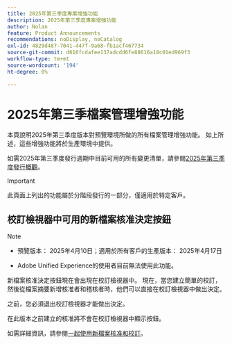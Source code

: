 ```yaml
---
title: 2025年第三季度專案增強功能
description: 2025年第三季度專案增強功能
author: Nolan
feature: Product Announcements
recommendations: noDisplay, noCatalog
exl-id: 4829d487-7041-447f-9a68-fb1acf467734
source-git-commit: d616fcdafee137adcdd6fe88616a18c01ed969f3
workflow-type: tm+mt
source-wordcount: '194'
ht-degree: 0%

---
```


# 2025年第三季檔案管理增強功能

本頁說明2025年第三季度版本對預覽環境所做的所有檔案管理增強功能。 如上所述，這些增強功能將於生產環境中提供。

如需2025年第三季度發行週期中目前可用的所有變更清單，請參閱[2025年第三季度發行概觀](/help/quicksilver/product-announcements/product-releases/25-q3-release-activity/25-q3-release-overview.md)。

>[!IMPORTANT]
>
>此頁面上列出的功能屬於分階段發行的一部分，僅適用於特定客戶。


## 校訂檢視器中可用的新檔案核准決定按鈕

>[!NOTE]
>
>* 預覽版本： 2025年4月10日；適用於所有客戶的生產版本： 2025年4月17日
>
>* Adobe Unified Experience的使用者目前無法使用此功能。

新檔案核准決定按鈕現在會出現在校訂檢視器中。 現在，當您建立簡單的校訂，然後從檔案摘要新增核准者和稽核者時，他們可以直接在校訂檢視器中做出決定。

之前，您必須退出校訂檢視器才能做出決定。

在此版本之前建立的核准將不會在校訂檢視器中顯示按鈕。

如需詳細資訊，請參閱[一起使用新檔案核准和校訂](/help/quicksilver/review-and-approve-work/document-reviews-and-approvals/doc-approvals-and-proofing.md)。
